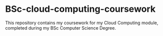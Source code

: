 # BSc-cloud-computing-coursework
This repository contains my coursework for my Cloud Computing module, completed during my BSc Computer Science Degree. 

